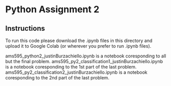 # Python Assignment 2

## Instructions
To run this code please download the .ipynb files in this directory and upload it to Google Colab (or wherever you prefer to run .ipynb files).

ams595\_python2\_justinBurzachiello.ipynb is a notebook coresponding to all but the final problem.
ams595\_py2\_classification1\_justinBurzachiello.ipynb is a notebook coresponding to the 1st part of the last problem.
ams595\_py2\_classification2\_justinBurzachiello.ipynb is a notebook coresponding to the 2nd part of the last problem.
